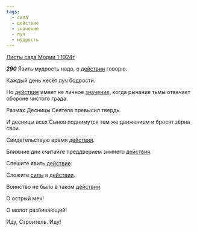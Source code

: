 ```yaml
---
tags:
  - сила
  - действие
  - значение
  - луч
  - мудрость
---
```


[Листы сада Мории 1 1924г](https://127.0.0.1:4002/agni/1924)

___290___
Явить мудрость надо, о [действии](../../../tags/#[действие](../../../tags/#действие)) говорю.   

Каждый день несёт [луч](../../../tags/#луч) бодрости.   

Но [действие](../../../tags/#действие) имеет не личное [значение](../../../tags/#значение), когда рычание тьмы отвечает обороне чистого града.   

Размах Десницы Сеятеля превысил твердь.   

И десницы всех Сынов поднимутся тем же движением и бросят зёрна свои.   

Свидетельствую время [действия](../../../tags/#действие).   

Ближние дни считайте преддверием зимнего [действия](../../../tags/#действие).   

Спешите явить [действие](../../../tags/#действие).   

Сложите [силы](../../../tags/#сила) в [действии](../../../tags/#[действие](../../../tags/#действие)).   

Воинство не было в таком [действии](../../../tags/#[действие](../../../tags/#действие)).   

О острый меч!   

О молот разбивающий!   

Иду, Строитель. Иду!   


